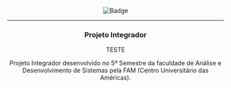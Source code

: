 <div align="center">
  
  ![Badge](https://img.shields.io/badge/STATUS-EM%20DESENVOLVIMENTO-yellow?style=for-the-badge)
  
</div>

<div align = "center">
  
  <hr>
  <h3>
  <b>Projeto Integrador </b></h3>
  
TESTE
  <p>Projeto Integrador desenvolvido no 5º Semestre da faculdade de Análise e Desenvolvimento de Sistemas pela FAM (Centro Universitário das Américas).
  </p>
  
  </div>
